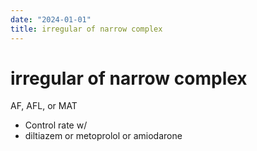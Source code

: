 ```yaml
---
date: "2024-01-01"
title: irregular of narrow complex
---
```


# irregular of narrow complex

AF, AFL, or MAT
* Control rate w/
* diltiazem or metoprolol or amiodarone
